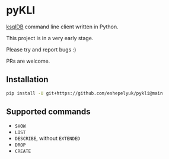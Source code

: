 # pyKLI

[ksqlDB](https://ksqldb.io/) command line client written in Python.

This project is in a very early stage. 

Please try and report bugs :)

PRs are welcome.

## Installation

```sh
pip install -U git+https://github.com/eshepelyuk/pykli@main
```

## Supported commands

* `SHOW` 
* `LIST`
* `DESCRIBE`, without `EXTENDED`
* `DROP`
* `CREATE`

